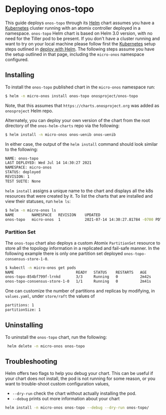 # Deploying onos-topo

This guide deploys `onos-topo` through its [Helm] chart assumes you have a [Kubernetes] cluster running 
with an atomix controller deployed in a namespace.
`onos-topo` Helm chart is based on Helm 3.0 version, with no need for the Tiller pod to be present. 
If you don't have a cluster running and want to try on your local machine please follow first 
the [Kubernetes] setup steps outlined in [deploy with Helm](https://docs.onosproject.org/developers/deploy_with_helm/).
The following steps assume you have the setup outlined in that page, including the `micro-onos` namespace configured. 

## Installing
To install the `onos-topo` published chart in the `micro-onos` namespace run:
```bash
$ helm -n micro-onos install onos-topo onosproject/onos-topo
```
Note, that this assumes that `https://charts.onosproject.org` was added as `onosproject` Helm repo.

Alternately, you can deploy your own version of the chart from the root directory of the `onos-helm-charts`
repo via the following:
```bash
$ helm install -n micro-onos onos-uenib onos-uenib
```
In either case, the output of the `helm install` command should look similar to the following:
```bash
NAME: onos-topo
LAST DEPLOYED: Wed Jul 14 14:30:27 2021
NAMESPACE: micro-onos
STATUS: deployed
REVISION: 1
TEST SUITE: None
```

`helm install` assigns a unique name to the chart and displays all the k8s resources that were
created by it. To list the charts that are installed and view their statuses, run `helm ls`:

```bash
$ helm -n micro-onos ls
NAME     	NAMESPACE 	REVISION	UPDATED                            	STATUS  	CHART           	APP VERSION
onos-topo	micro-onos	1       	2021-07-14 14:30:27.81784 -0700 PDT	deployed	onos-topo-1.0.15	v0.7.9
```

### Partition Set
The `onos-topo` chart also deploys a custom Atomix `PartitionSet` resource to store all the 
topology information in a replicated and fail-safe manner. 
In the following example there is only one partition set deployed `onos-topo-consensus-store-1-0`.

```bash
$ kubectl -n micro-onos get pods
NAME                            READY   STATUS    RESTARTS   AGE
onos-topo-854bf799f-lrnkd       3/3     Running   0          2m42s
onos-topo-consensus-store-1-0   1/1     Running   0          2m41s
```

One can customize the number of partitions and replicas by modifying, in `values.yaml`, under `store/raft` 
the values of 
```bash 
partitions: 1
partitionSize: 1
```

## Uninstalling

To uninstall the `onos-topo` chart, run the following:
```bash
 helm delete -n micro-onos onos-topo
```

## Troubleshooting

Helm offers two flags to help you debug your chart. This can be useful if your chart does not install,
the pod is not running for some reason, or you want to trouble-shoot custom configuration values,

* `--dry-run` check the chart without actually installing the pod.
* `--debug` prints out more information about your chart

```bash
helm install -n micro-onos onos-topo --debug --dry-run onos-topo/
```

[Helm]: https://helm.sh/
[Kubernetes]: https://kubernetes.io/
[kind]: https://kind.sigs.k8s.io

